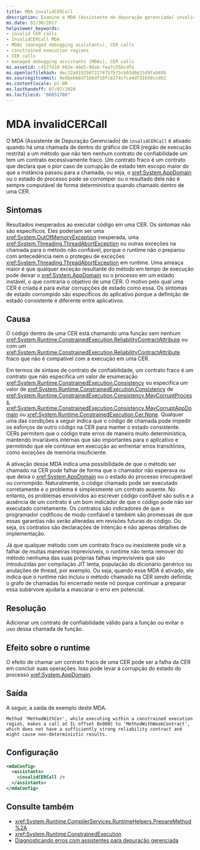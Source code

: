 ```yaml
---
title: MDA invalidCERCall
description: Examine o MDA (Assistente de depuração gerenciada) invalidCERCall, que será ativado se houver uma chamada inválida dentro do grafo CER (região de execução restrita).
ms.date: 03/30/2017
helpviewer_keywords:
- invalid CER calls
- InvalidCERCall MDA
- MDAs (managed debugging assistants), CER calls
- constrained execution regions
- CER calls
- managed debugging assistants (MDAs), CER calls
ms.assetid: c4577410-602e-44e5-9dab-fea7c55bcdfe
ms.openlocfilehash: dec32a81929d72274757b75cb03d6615d9fa948b
ms.sourcegitcommit: 0edbeb66d71b8df10fcb374cfca4d731b58ccdb2
ms.contentlocale: pt-BR
ms.lasthandoff: 07/07/2020
ms.locfileid: "86051786"
---
```

# <a name="invalidcercall-mda"></a>MDA invalidCERCall
O MDA (Assistente de Depuração Gerenciado) de `invalidCERCall` é ativado quando há uma chamada de dentro do gráfico de CER (região de execução restrita) a um método que não tem nenhum contrato de confiabilidade um tem um contrato excessivamente fraco. Um contrato fraco é um contrato que declara que o pior caso de corrupção de estado tem escopo maior do que a instância passou para a chamada, ou seja, o <xref:System.AppDomain> ou o estado do processo pode se corromper ou o resultado dele não é sempre computável de forma determinística quando chamado dentro de uma CER.  
  
## <a name="symptoms"></a>Sintomas  
 Resultados inesperados ao executar código em uma CER. Os sintomas não são específicos. Eles poderiam ser uma <xref:System.OutOfMemoryException> inesperada, uma <xref:System.Threading.ThreadAbortException> ou outras exceções na chamada para o método não confiável, porque o runtime não o preparou com antecedência nem o protegeu de exceções <xref:System.Threading.ThreadAbortException> em runtime. Uma ameaça maior é que qualquer exceção resultante do método em tempo de execução pode deixar o <xref:System.AppDomain> ou o processo em um estado instável, o que contraria o objetivo de uma CER. O motivo pelo qual uma CER é criada é para evitar corrupções de estado como essa. Os sintomas de estado corrompido são específicos do aplicativo porque a definição de estado consistente é diferente entre aplicativos.  
  
## <a name="cause"></a>Causa  
 O código dentro de uma CER está chamando uma função sem nenhum <xref:System.Runtime.ConstrainedExecution.ReliabilityContractAttribute> ou com um <xref:System.Runtime.ConstrainedExecution.ReliabilityContractAttribute> fraco que não é compatível com a execução em uma CER.  
  
 Em termos de sintaxe de contrato de confiabilidade, um contrato fraco é um contrato que não especifica um valor de enumeração <xref:System.Runtime.ConstrainedExecution.Consistency> ou especifica um valor de <xref:System.Runtime.ConstrainedExecution.Consistency> de <xref:System.Runtime.ConstrainedExecution.Consistency.MayCorruptProcess>, <xref:System.Runtime.ConstrainedExecution.Consistency.MayCorruptAppDomain> ou <xref:System.Runtime.ConstrainedExecution.Cer.None>. Qualquer uma das condições a seguir indica que o código de chamada pode impedir os esforços de outro código na CER para manter o estado consistente.  CERs permitem que o código trate erros de maneira muito determinística, mantendo invariáveis internas que são importantes para o aplicativo e permitindo que ele continue em execução ao enfrentar erros transitórios, como exceções de memória insuficiente.  
  
 A ativação desse MDA indica uma possibilidade de que o método ser chamado na CER pode falhar de forma que o chamador não esperava ou que deixa o <xref:System.AppDomain> ou o estado do processo irrecuperável ou corrompido. Naturalmente, o código chamado pode ser executado corretamente e o problema é simplesmente um contrato ausente. No entanto, os problemas envolvidos ao escrever código confiável são sutis e a ausência de um contrato é um bom indicador de que o código pode não ser executado corretamente. Os contratos são indicadores de que o programador codificou de modo confiável e também são promessas de que essas garantias não serão alteradas em revisões futuras do código.  Ou seja, os contratos são declarações de intenção e não apenas detalhes de implementação.  
  
 Já que qualquer método com um contrato fraco ou inexistente pode vir a falhar de muitas maneiras imprevisíveis, o runtime não tenta remover do método nenhuma das suas próprias falhas imprevisíveis que são introduzidas por compilação JIT lenta, população do dicionário genérico ou anulações de thread, por exemplo. Ou seja, quando esse MDA é ativado, ele indica que o runtime não incluiu o método chamado na CER sendo definida; o grafo de chamadas foi encerrado neste nó porque continuar a preparar essa subárvore ajudaria a mascarar o erro em potencial.  
  
## <a name="resolution"></a>Resolução  
 Adicionar um contrato de confiabilidade válido para a função ou evitar o uso dessa chamada de função.  
  
## <a name="effect-on-the-runtime"></a>Efeito sobre o runtime  
 O efeito de chamar um contrato fraco de uma CER pode ser a falha da CER em concluir suas operações. Isso pode levar à corrupção do estado do processo <xref:System.AppDomain>.  
  
## <a name="output"></a>Saída  
 A seguir, a saída de exemplo deste MDA.  
  
 `Method 'MethodWithCer', while executing within a constrained execution region, makes a call at IL offset 0x000C to 'MethodWithWeakContract', which does not have a sufficiently strong reliability contract and might cause non-deterministic results.`  
  
## <a name="configuration"></a>Configuração  
  
```xml  
<mdaConfig>  
  <assistants>  
    <invalidCERCall />  
  </assistants>  
</mdaConfig>  
```  
  
## <a name="see-also"></a>Consulte também

- <xref:System.Runtime.CompilerServices.RuntimeHelpers.PrepareMethod%2A>
- <xref:System.Runtime.ConstrainedExecution>
- [Diagnosticando erros com assistentes para depuração gerenciada](diagnosing-errors-with-managed-debugging-assistants.md)
